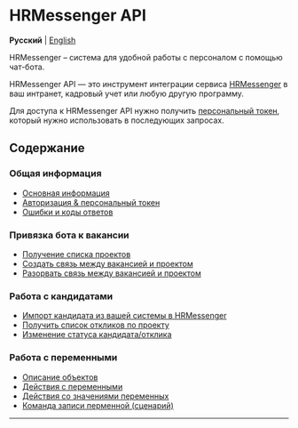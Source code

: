 # HRMessenger API

**Русский** | [English](en/README.md)

HRMessenger – система для удобной работы с персоналом с помощью чат-бота.

HRMessenger API — это инструмент интеграции сервиса [HRMessenger](https://hrmessenger.com) в ваш интранет, кадровый учет или любую другую программу.

Для доступа к HRMessenger API нужно получить [персональный токен](ru/personal_token.md), который нужно использовать в последующих запросах.

<a name="toc"></a>
## Содержание

<a name="general"></a>
### Общая информация
* [Основная информация](ru/general.md)
* [Авторизация & персональный токен](ru/personal_token.md)
* [Ошибки и коды ответов](ru/errors.md)

<a name="projects"></a>
### Привязка бота к вакансии
* [Получение списка проектов](ru/project_list.md)
* [Создать связь между вакансией и проектом](ru/project_bind.md)
* [Разорвать связь между вакансией и проектом](ru/project_unbind.md)

<a name="responses"></a>
### Работа с кандидатами
* [Импорт кандидата из вашей системы в HRMessenger](ru/respondent_import.md)
* [Получить список откликов по проекту](ru/project_responses.md)
* [Изменение статуса кандидата/отклика](ru/response_status.md)

<a name="variables"></a>

### Работа с переменными
* [Описание объектов](ru/variables/object_descriptions.md)
* [Действия с переменными](ru/variables/variable_endpoints.md)
* [Действия со значениями переменных](ru/variables/variable_values_endpoints.md)
* [Команда записи перменной (сценарий)](ru/variables/setvariable.md)

****